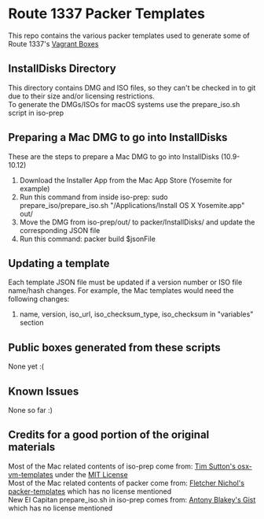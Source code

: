Route 1337 Packer Templates
==============
This repo contains the various packer templates used to generate some of Route 1337's [Vagrant Boxes](https://github.com/route1337/VagrantBoxes)

InstallDisks Directory
------------
This directory contains DMG and ISO files, so they can't be checked in to git due to their size and/or licensing restrictions.  
To generate the DMGs/ISOs for macOS systems use the prepare_iso.sh script in iso-prep

Preparing a Mac DMG to go into InstallDisks
------------
These are the steps to prepare a Mac DMG to go into InstallDisks (10.9-10.12)
  1. Download the Installer App from the Mac App Store (Yosemite for example)
  2. Run this command from inside iso-prep: sudo prepare_iso/prepare_iso.sh "/Applications/Install OS X Yosemite.app" out/
  3. Move the DMG from iso-prep/out/ to packer/InstallDisks/ and update the corresponding JSON file
  4. Run this command: packer build $jsonFile

Updating a template
------------
Each template JSON file must be updated if a version number or ISO file name/hash changes.
For example, the Mac templates would need the following changes:
  1. name, version, iso_url, iso_checksum_type, iso_checksum in "variables" section

Public boxes generated from these scripts
-----------------------------------------

None yet :(

Known Issues
------------
None so far :)

Credits for a good portion of the original materials
----------------------------------------------------

Most of the Mac related contents of iso-prep come from: [Tim Sutton's osx-vm-templates](https://github.com/timsutton/osx-vm-templates) under the [MIT License](https://github.com/timsutton/osx-vm-templates/blob/master/LICENSE.md)  
Most of the Mac related contents of packer come from: [Fletcher Nichol's packer-templates](https://github.com/fnichol/packer-templates) which has no license mentioned  
New El Capitan prepare_iso.sh in iso-prep comes from: [Antony Blakey's Gist](https://gist.github.com/AntonyBlakey/e0116fe82e596c5005d8) which has no license mentioned

